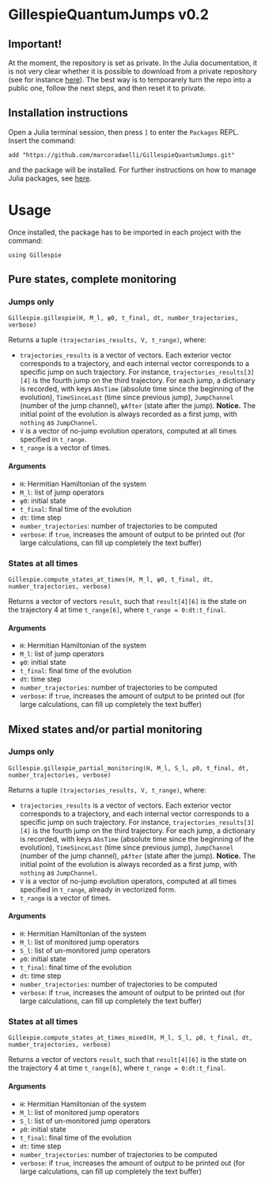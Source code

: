 # GillespieQuantumJumps v0.2

## Important!
At the moment, the repository is set as private. In the Julia documentation, it is not very clear whether it is possible to download from a private repository (see for instance [here](https://discourse.julialang.org/t/more-problems-trying-to-add-packages-from-private-repos/69059)). The best way is to temporarely turn the repo into a public one, follow the next steps, and then reset it to private.

## Installation instructions
Open a Julia terminal session, then press `]` to enter the `Packages` REPL. Insert the command:
```
add "https://github.com/marcoradaelli/GillespieQuantumJumps.git"
```
and the package will be installed. For further instructions on how to manage Julia packages, see [here](https://docs.julialang.org/en/v1/stdlib/Pkg/).

# Usage
Once installed, the package has to be imported in each project with the command:
```
using Gillespie
```

## Pure states, complete monitoring 
### Jumps only
```
Gillespie.gillespie(H, M_l, ψ0, t_final, dt, number_trajectories, verbose)
```
Returns a tuple `(trajectories_results, V, t_range)`, where:
* `trajectories_results` is a vector of vectors. Each exterior vector corresponds to a trajectory, and each internal vector corresponds to a specific jump on such trajectory. For instance, `trajectories_results[3][4]` is the fourth jump on the third trajectory. For each jump, a dictionary is recorded, with keys `AbsTime` (absolute time since the beginning of the evolution), `TimeSinceLast` (time since previous jump), `JumpChannel` (number of the jump channel), `ψAfter` (state after the jump). **Notice.** The initial point of the evolution is always recorded as a first jump, with `nothing` as `JumpChannel`. 
* `V` is a vector of no-jump evolution operators, computed at all times specified in `t_range`.
* `t_range` is a vector of times.


#### Arguments 
* `H`: Hermitian Hamiltonian of the system
* `M_l`: list of jump operators
* `ψ0`: initial state
* `t_final`: final time of the evolution
* `dt`: time step
* `number_trajectories`: number of trajectories to be computed
* `verbose`: if `true`, increases the amount of output to be printed out (for large calculations, can fill up completely the text buffer)


### States at all times
```
Gillespie.compute_states_at_times(H, M_l, ψ0, t_final, dt, number_trajectories, verbose)
```
Returns a vector of vectors `result`, such that `result[4][6]` is the state on the trajectory 4 at time `t_range[6]`, where `t_range = 0:dt:t_final`.

#### Arguments 
* `H`: Hermitian Hamiltonian of the system
* `M_l`: list of jump operators
* `ψ0`: initial state
* `t_final`: final time of the evolution
* `dt`: time step
* `number_trajectories`: number of trajectories to be computed
* `verbose`: if `true`, increases the amount of output to be printed out (for large calculations, can fill up completely the text buffer)

## Mixed states and/or partial monitoring
### Jumps only
```
Gillespie.gillespie_partial_monitoring(H, M_l, S_l, ρ0, t_final, dt, number_trajectories, verbose)
```
Returns a tuple `(trajectories_results, V, t_range)`, where:
* `trajectories_results` is a vector of vectors. Each exterior vector corresponds to a trajectory, and each internal vector corresponds to a specific jump on such trajectory. For instance, `trajectories_results[3][4]` is the fourth jump on the third trajectory. For each jump, a dictionary is recorded, with keys `AbsTime` (absolute time since the beginning of the evolution), `TimeSinceLast` (time since previous jump), `JumpChannel` (number of the jump channel), `ρAfter` (state after the jump). **Notice.** The initial point of the evolution is always recorded as a first jump, with `nothing` as `JumpChannel`. 
* `V` is a vector of no-jump evolution operators, computed at all times specified in `t_range`, already in vectorized form.
* `t_range` is a vector of times.


#### Arguments 
* `H`: Hermitian Hamiltonian of the system
* `M_l`: list of monitored jump operators
* `S_l`: list of un-monitored jump operators
* `ρ0`: initial state
* `t_final`: final time of the evolution
* `dt`: time step
* `number_trajectories`: number of trajectories to be computed
* `verbose`: if `true`, increases the amount of output to be printed out (for large calculations, can fill up completely the text buffer)

### States at all times
```
Gillespie.compute_states_at_times_mixed(H, M_l, S_l, ρ0, t_final, dt, number_trajectories, verbose)
```
Returns a vector of vectors `result`, such that `result[4][6]` is the state on the trajectory 4 at time `t_range[6]`, where `t_range = 0:dt:t_final`.

#### Arguments 
* `H`: Hermitian Hamiltonian of the system
* `M_l`: list of monitored jump operators
* `S_l`: list of un-monitored jump operators
* `ρ0`: initial state
* `t_final`: final time of the evolution
* `dt`: time step
* `number_trajectories`: number of trajectories to be computed
* `verbose`: if `true`, increases the amount of output to be printed out (for large calculations, can fill up completely the text buffer)
